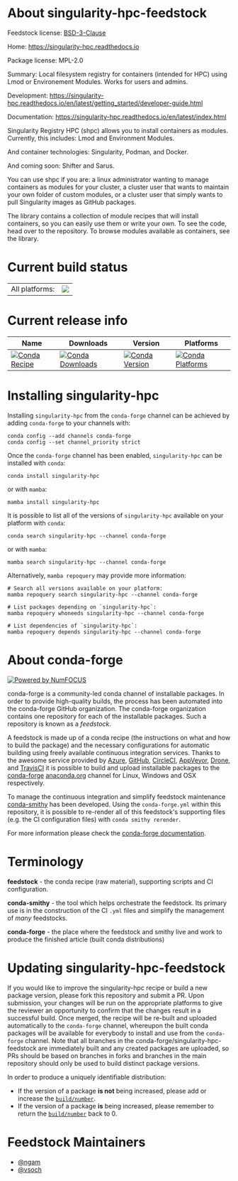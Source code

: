About singularity-hpc-feedstock
===============================

Feedstock license: [BSD-3-Clause](https://github.com/conda-forge/singularity-hpc-feedstock/blob/main/LICENSE.txt)

Home: https://singularity-hpc.readthedocs.io

Package license: MPL-2.0

Summary: Local filesystem registry for containers (intended for HPC) using Lmod or Environement Modules. Works for users and admins.

Development: https://singularity-hpc.readthedocs.io/en/latest/getting_started/developer-guide.html

Documentation: https://singularity-hpc.readthedocs.io/en/latest/index.html

Singularity Registry HPC (shpc) allows you to install containers as modules.
Currently, this includes: Lmod and Environment Modules.

And container technologies:
  Singularity,
  Podman, and
  Docker.

And coming soon:
  Shifter and
  Sarus.

You can use shpc if you are:
  a linux administrator wanting to manage containers as modules for your cluster,
  a cluster user that wants to maintain your own folder of custom modules, or
  a cluster user that simply wants to pull Singularity images as GitHub packages.

The library contains a collection of module recipes that will install containers,
so you can easily use them or write your own. To see the code, head over to the repository.
To browse modules available as containers, see the library.


Current build status
====================


<table><tr><td>All platforms:</td>
    <td>
      <a href="https://dev.azure.com/conda-forge/feedstock-builds/_build/latest?definitionId=14718&branchName=main">
        <img src="https://dev.azure.com/conda-forge/feedstock-builds/_apis/build/status/singularity-hpc-feedstock?branchName=main">
      </a>
    </td>
  </tr>
</table>

Current release info
====================

| Name | Downloads | Version | Platforms |
| --- | --- | --- | --- |
| [![Conda Recipe](https://img.shields.io/badge/recipe-singularity--hpc-green.svg)](https://anaconda.org/conda-forge/singularity-hpc) | [![Conda Downloads](https://img.shields.io/conda/dn/conda-forge/singularity-hpc.svg)](https://anaconda.org/conda-forge/singularity-hpc) | [![Conda Version](https://img.shields.io/conda/vn/conda-forge/singularity-hpc.svg)](https://anaconda.org/conda-forge/singularity-hpc) | [![Conda Platforms](https://img.shields.io/conda/pn/conda-forge/singularity-hpc.svg)](https://anaconda.org/conda-forge/singularity-hpc) |

Installing singularity-hpc
==========================

Installing `singularity-hpc` from the `conda-forge` channel can be achieved by adding `conda-forge` to your channels with:

```
conda config --add channels conda-forge
conda config --set channel_priority strict
```

Once the `conda-forge` channel has been enabled, `singularity-hpc` can be installed with `conda`:

```
conda install singularity-hpc
```

or with `mamba`:

```
mamba install singularity-hpc
```

It is possible to list all of the versions of `singularity-hpc` available on your platform with `conda`:

```
conda search singularity-hpc --channel conda-forge
```

or with `mamba`:

```
mamba search singularity-hpc --channel conda-forge
```

Alternatively, `mamba repoquery` may provide more information:

```
# Search all versions available on your platform:
mamba repoquery search singularity-hpc --channel conda-forge

# List packages depending on `singularity-hpc`:
mamba repoquery whoneeds singularity-hpc --channel conda-forge

# List dependencies of `singularity-hpc`:
mamba repoquery depends singularity-hpc --channel conda-forge
```


About conda-forge
=================

[![Powered by
NumFOCUS](https://img.shields.io/badge/powered%20by-NumFOCUS-orange.svg?style=flat&colorA=E1523D&colorB=007D8A)](https://numfocus.org)

conda-forge is a community-led conda channel of installable packages.
In order to provide high-quality builds, the process has been automated into the
conda-forge GitHub organization. The conda-forge organization contains one repository
for each of the installable packages. Such a repository is known as a *feedstock*.

A feedstock is made up of a conda recipe (the instructions on what and how to build
the package) and the necessary configurations for automatic building using freely
available continuous integration services. Thanks to the awesome service provided by
[Azure](https://azure.microsoft.com/en-us/services/devops/), [GitHub](https://github.com/),
[CircleCI](https://circleci.com/), [AppVeyor](https://www.appveyor.com/),
[Drone](https://cloud.drone.io/welcome), and [TravisCI](https://travis-ci.com/)
it is possible to build and upload installable packages to the
[conda-forge](https://anaconda.org/conda-forge) [anaconda.org](https://anaconda.org/)
channel for Linux, Windows and OSX respectively.

To manage the continuous integration and simplify feedstock maintenance
[conda-smithy](https://github.com/conda-forge/conda-smithy) has been developed.
Using the ``conda-forge.yml`` within this repository, it is possible to re-render all of
this feedstock's supporting files (e.g. the CI configuration files) with ``conda smithy rerender``.

For more information please check the [conda-forge documentation](https://conda-forge.org/docs/).

Terminology
===========

**feedstock** - the conda recipe (raw material), supporting scripts and CI configuration.

**conda-smithy** - the tool which helps orchestrate the feedstock.
                   Its primary use is in the construction of the CI ``.yml`` files
                   and simplify the management of *many* feedstocks.

**conda-forge** - the place where the feedstock and smithy live and work to
                  produce the finished article (built conda distributions)


Updating singularity-hpc-feedstock
==================================

If you would like to improve the singularity-hpc recipe or build a new
package version, please fork this repository and submit a PR. Upon submission,
your changes will be run on the appropriate platforms to give the reviewer an
opportunity to confirm that the changes result in a successful build. Once
merged, the recipe will be re-built and uploaded automatically to the
`conda-forge` channel, whereupon the built conda packages will be available for
everybody to install and use from the `conda-forge` channel.
Note that all branches in the conda-forge/singularity-hpc-feedstock are
immediately built and any created packages are uploaded, so PRs should be based
on branches in forks and branches in the main repository should only be used to
build distinct package versions.

In order to produce a uniquely identifiable distribution:
 * If the version of a package **is not** being increased, please add or increase
   the [``build/number``](https://docs.conda.io/projects/conda-build/en/latest/resources/define-metadata.html#build-number-and-string).
 * If the version of a package **is** being increased, please remember to return
   the [``build/number``](https://docs.conda.io/projects/conda-build/en/latest/resources/define-metadata.html#build-number-and-string)
   back to 0.

Feedstock Maintainers
=====================

* [@ngam](https://github.com/ngam/)
* [@vsoch](https://github.com/vsoch/)

